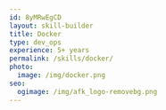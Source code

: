 ```yaml
---
id: 8yMRwEgCD
layout: skill-builder
title: Docker
type: dev_ops
experience: 5+ years
permalink: /skills/docker/
photo:
  image: /img/docker.png
seo:
  ogimage: /img/afk_logo-removebg.png
---
```

